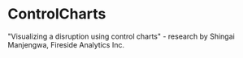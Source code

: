 # ControlCharts
"Visualizing a disruption using control charts" - research by Shingai Manjengwa, Fireside Analytics Inc.
